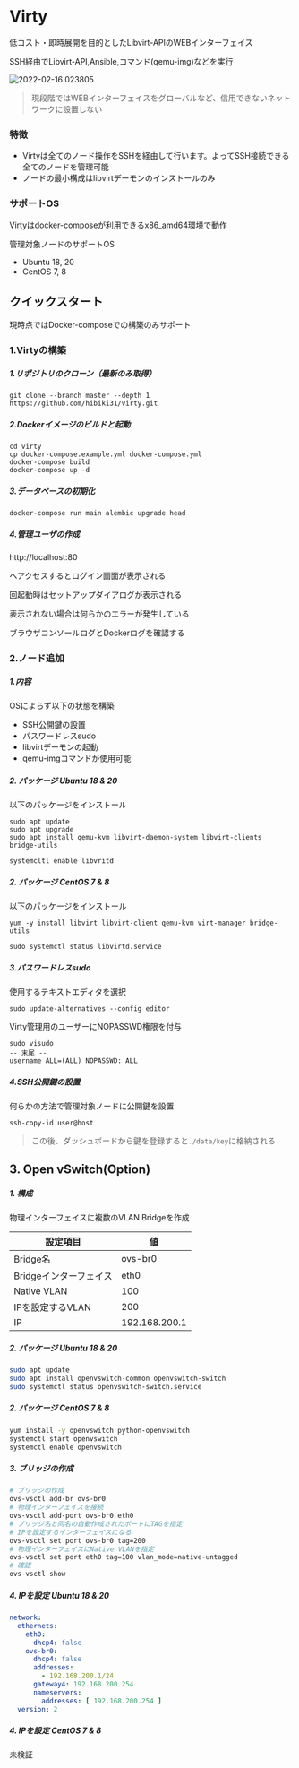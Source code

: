 # Virty

低コスト・即時展開を目的としたLibvirt-APIのWEBインターフェイス

SSH経由でLibvirt-API,Ansible,コマンド(qemu-img)などを実行

![2022-02-16 023805](https://user-images.githubusercontent.com/35087924/154118366-c61572bc-ee45-4a97-a825-2e5f95cc5cd5.png)

> 現段階ではWEBインターフェイスをグローバルなど、信用できないネットワークに設置しない

### 特徴

- Virtyは全てのノード操作をSSHを経由して行います。よってSSH接続できる全てのノードを管理可能
- ノードの最小構成はlibvirtデーモンのインストールのみ

### サポートOS

Virtyはdocker-composeが利用できるx86_amd64環境で動作

管理対象ノードのサポートOS

- Ubuntu 18, 20
- CentOS 7, 8

## クイックスタート

現時点ではDocker-composeでの構築のみサポート

### 1.Virtyの構築

##### 1.リポジトリのクローン（最新のみ取得）

```
git clone --branch master --depth 1 https://github.com/hibiki31/virty.git
```

##### 2.Dockerイメージのビルドと起動

```
cd virty
cp docker-compose.example.yml docker-compose.yml
docker-compose build
docker-compose up -d
```

##### 3.データベースの初期化

```
docker-compose run main alembic upgrade head
```


##### 4.管理ユーザの作成

http://localhost:80 

へアクセスするとログイン画面が表示される

回起動時はセットアップダイアログが表示される

表示されない場合は何らかのエラーが発生している

ブラウザコンソールログとDockerログを確認する


### 2.ノード追加

##### 1.内容

OSによらず以下の状態を構築

- SSH公開鍵の設置
- パスワードレスsudo
- libvirtデーモンの起動
- qemu-imgコマンドが使用可能

##### 2. パッケージ Ubuntu 18 & 20

以下のパッケージをインストール

```
sudo apt update
sudo apt upgrade
sudo apt install qemu-kvm libvirt-daemon-system libvirt-clients bridge-utils
```

```
systemcltl enable libvritd
```

##### 2. パッケージ CentOS 7 & 8

以下のパッケージをインストール

```
yum -y install libvirt libvirt-client qemu-kvm virt-manager bridge-utils
```

```
sudo systemctl status libvirtd.service
```

##### 3.パスワードレスsudo

使用するテキストエディタを選択

```
sudo update-alternatives --config editor
```

Virty管理用のユーザーにNOPASSWD権限を付与

```
sudo visudo
-- 末尾 --
username ALL=(ALL) NOPASSWD: ALL
```

##### 4.SSH公開鍵の設置

何らかの方法で管理対象ノードに公開鍵を設置

```
ssh-copy-id user@host
```

> この後、ダッシュボードから鍵を登録すると`./data/key`に格納される


## 3. Open vSwitch(Option)

##### 1. 構成

物理インターフェイスに複数のVLAN Bridgeを作成

| 設定項目               | 値            |
| ---------------------- | ------------- |
| Bridge名               | ovs-br0       |
| Bridgeインターフェイス | eth0          |
| Native VLAN            | 100           |
| IPを設定するVLAN       | 200           |
| IP                     | 192.168.200.1 |

##### 2. パッケージ Ubuntu 18 & 20

```bash
sudo apt update
sudo apt install openvswitch-common openvswitch-switch
sudo systemctl status openvswitch-switch.service
```

##### 2. パッケージ CentOS 7 & 8

```bash
yum install -y openvswitch python-openvswitch
systemctl start openvswitch
systemctl enable openvswitch
```

##### 3. ブリッジの作成

```bash
# ブリッジの作成
ovs-vsctl add-br ovs-br0
# 物理インターフェイスを接続
ovs-vsctl add-port ovs-br0 eth0
# ブリッジ名と同名の自動作成されたポートにTAGを指定
# IPを設定するインターフェイスになる
ovs-vsctl set port ovs-br0 tag=200
# 物理インターフェイスにNative VLANを指定
ovs-vsctl set port eth0 tag=100 vlan_mode=native-untagged
# 確認
ovs-vsctl show
```

##### 4. IPを設定 Ubuntu 18 & 20

```yaml
network:
  ethernets:
    eth0:
      dhcp4: false
    ovs-br0:
      dhcp4: false
      addresses:
        - 192.168.200.1/24
      gateway4: 192.168.200.254
      nameservers:
        addresses: [ 192.168.200.254 ]
  version: 2
```

##### 4. IPを設定 CentOS 7 & 8

未検証
